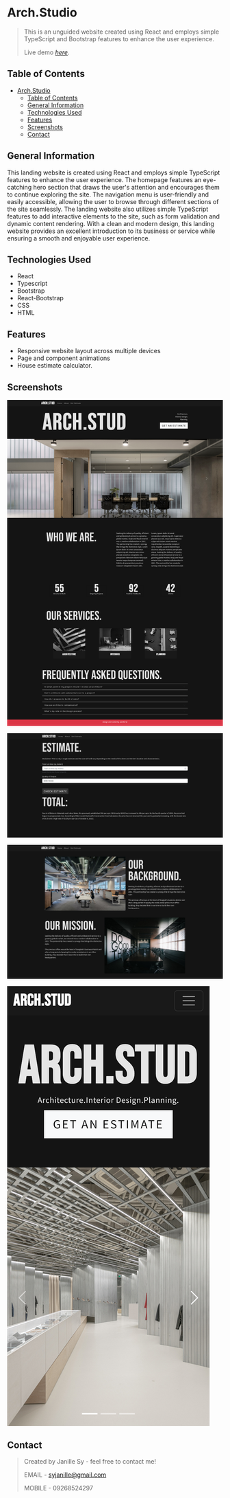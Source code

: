 # Arch.Studio

> This is an unguided website created using React and employs simple TypeScript and Bootstrap features to enhance the user experience.
>
> Live demo [_here_](https://archstud.netlify.app/).

## Table of Contents

- [Arch.Studio](#archstudio)
  - [Table of Contents](#table-of-contents)
  - [General Information](#general-information)
  - [Technologies Used](#technologies-used)
  - [Features](#features)
  - [Screenshots](#screenshots)
  - [Contact](#contact)

## General Information

This landing website is created using React and employs simple TypeScript features to enhance the user experience. The homepage features an eye-catching hero section that draws the user's attention and encourages them to continue exploring the site. The navigation menu is user-friendly and easily accessible, allowing the user to browse through different sections of the site seamlessly. The landing website also utilizes simple TypeScript features to add interactive elements to the site, such as form validation and dynamic content rendering. With a clean and modern design, this landing website provides an excellent introduction to its business or service while ensuring a smooth and enjoyable user experience.

## Technologies Used

- React
- Typescript
- Bootstrap
- React-Bootstrap
- CSS
- HTML

## Features

- Responsive website layout across multiple devices
- Page and component animations
- House estimate calculator.

## Screenshots

![Example screenshot](public/arch/2.png)

![Example screenshot](public/arch/3.png)

![Example screenshot](public/arch/4.png)

![Example screenshot](public/arch/5.png)

## Contact

> Created by Janille Sy - feel free to contact me!
>
> EMAIL - syjanille@gmail.com
>
> MOBILE - 09268524297
